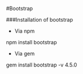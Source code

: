 #Bootstrap































###Installation of bootstrap















* Via npm















npm install bootstrap





* Via gem





gem install bootstrap -v 4.5.0


